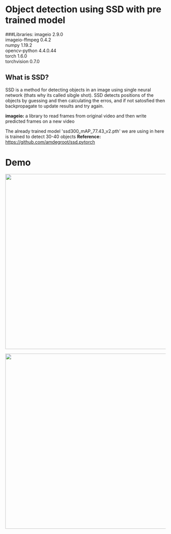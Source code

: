 # Object detection using SSD with pre trained model


###Libraries:
imageio        2.9.0  
imageio-ffmpeg 0.4.2  
numpy          1.19.2  
opencv-python  4.4.0.44  
torch          1.6.0  
torchvision    0.7.0  

## What is SSD?
SSD is a method for detecting objects in an image using single neural network (thats why its called sibgle shot).
SSD detects positions of the objects by guessing and then calculating the erros, and if not satosfied then backpropagate to update
results and try again.


**imageio:** a library to read frames from original video and then write predicted frames on a new video


The already trained model 'ssd300_mAP_77.43_v2.pth' we are using in here is trained to detect 30-40 objects
**Reference:** https://github.com/amdegroot/ssd.pytorch



# Demo

<p align="center"><img src="https://github.com/mudasiryounas/object_detection_using_ssd/blob/master/demo1-output.gif" width="550"></p>

<p align="center"><img src="https://github.com/mudasiryounas/object_detection_using_ssd/blob/master/demo2-output.gif" width="550"></p>


